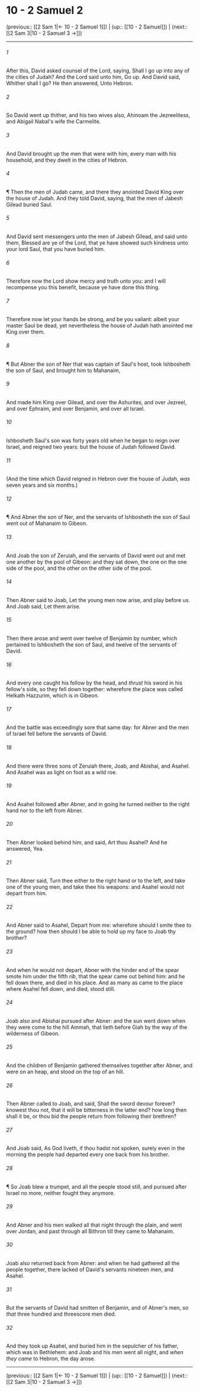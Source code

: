 # 10 - 2 Samuel 2

(previous:: [[2 Sam 1|← 10 - 2 Samuel 1]]) | (up:: [[10 - 2 Samuel]]) | (next:: [[2 Sam 3|10 - 2 Samuel 3 →]])

***


###### 1 
After this, David asked counsel of the Lord, saying, Shall I go up into any of the cities of Judah? And the Lord said unto him, Go up. And David said, Whither shall I go? He then answered, Unto Hebron. 

###### 2 
So David went up thither, and his two wives also, Ahinoam the Jezreelitess, and Abigail Nabal's wife the Carmelite. 

###### 3 
And David brought up the men that were with him, every man with his household, and they dwelt in the cities of Hebron. 

###### 4 
¶ Then the men of Judah came, and there they anointed David King over the house of Judah. And they told David, saying, that the men of Jabesh Gilead buried Saul. 

###### 5 
And David sent messengers unto the men of Jabesh Gilead, and said unto them, Blessed are ye of the Lord, that ye have showed such kindness unto your lord Saul, that you have buried him. 

###### 6 
Therefore now the Lord show mercy and truth unto you: and I will recompense you this benefit, because ye have done this thing. 

###### 7 
Therefore now let your hands be strong, and be you valiant: albeit your master Saul be dead, yet nevertheless the house of Judah hath anointed me King over them. 

###### 8 
¶ But Abner the son of Ner that was captain of Saul's host, took Ishbosheth the son of Saul, and brought him to Mahanaim, 

###### 9 
And made him King over Gilead, and over the Ashurites, and over Jezreel, and over Ephraim, and over Benjamin, and over all Israel. 

###### 10 
Ishbosheth Saul's son was forty years old when he began to reign over Israel, and reigned two years: but the house of Judah followed David. 

###### 11 
(And the time which David reigned in Hebron over the house of Judah, _was_ seven years and six months.) 

###### 12 
¶ And Abner the son of Ner, and the servants of Ishbosheth the son of Saul went out of Mahanaim to Gibeon. 

###### 13 
And Joab the son of Zeruiah, and the servants of David went out and met one another by the pool of Gibeon: and they sat down, the one on the one side of the pool, and the other on the other side of the pool. 

###### 14 
Then Abner said to Joab, Let the young men now arise, and play before us. And Joab said, Let them arise. 

###### 15 
Then there arose and went over twelve of Benjamin by number, which pertained to Ishbosheth the son of Saul, and twelve of the servants of David. 

###### 16 
And every one caught his fellow by the head, and _thrust_ his sword in his fellow's side, so they fell down together: wherefore the place was called Helkath Hazzurim, which is in Gibeon. 

###### 17 
And the battle was exceedingly sore that same day: for Abner and the men of Israel fell before the servants of David. 

###### 18 
And there were three sons of Zeruiah there, Joab, and Abishai, and Asahel. And Asahel was as light on foot as a wild roe. 

###### 19 
And Asahel followed after Abner, and in going he turned neither to the right hand nor to the left from Abner. 

###### 20 
Then Abner looked behind him, and said, Art thou Asahel? And he answered, Yea. 

###### 21 
Then Abner said, Turn thee either to the right hand or to the left, and take one of the young men, and take thee his weapons: and Asahel would not depart from him. 

###### 22 
And Abner said to Asahel, Depart from me: wherefore should I smite thee to the ground? how then should I be able to hold up my face to Joab thy brother? 

###### 23 
And when he would not depart, Abner with the hinder end of the spear smote him under the fifth _rib_, that the spear came out behind him: and he fell down there, and died in his place. And as many as came to the place where Asahel fell down, and died, stood still. 

###### 24 
Joab also and Abishai pursued after Abner: and the sun went down when they were come to the hill Ammah, that lieth before Giah by the way of the wilderness of Gibeon. 

###### 25 
And the children of Benjamin gathered themselves together after Abner, and were on an heap, and stood on the top of an hill. 

###### 26 
Then Abner called to Joab, and said, Shall the sword devour forever? knowest thou not, that it will be bitterness in the latter end? how long then shall it be, or thou bid the people return from following their brethren? 

###### 27 
And Joab said, As God liveth, if thou hadst not spoken, surely even in the morning the people had departed every one back from his brother. 

###### 28 
¶ So Joab blew a trumpet, and all the people stood still, and pursued after Israel no more, neither fought they anymore. 

###### 29 
And Abner and his men walked all that night through the plain, and went over Jordan, and past through all Bithron till they came to Mahanaim. 

###### 30 
Joab also returned back from Abner: and when he had gathered all the people together, there lacked of David's servants nineteen men, and Asahel. 

###### 31 
But the servants of David had smitten of Benjamin, and of Abner's men, _so that_ three hundred and threescore men died. 

###### 32 
And they took up Asahel, and buried him in the sepulcher of his father, which was in Bethlehem: and Joab and his men went all night, and _when they came_ to Hebron, the day arose.

***

(previous:: [[2 Sam 1|← 10 - 2 Samuel 1]]) | (up:: [[10 - 2 Samuel]]) | (next:: [[2 Sam 3|10 - 2 Samuel 3 →]])
